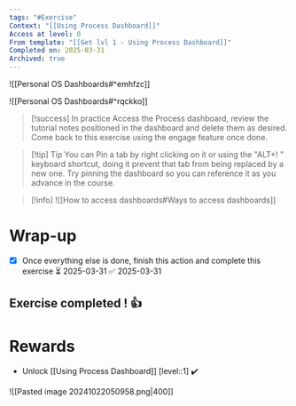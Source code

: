 ```yaml
---
tags: "#Exercise"
Context: "[[Using Process Dashboard]]"
Access at level: 0
From template: "[[Get lvl 1 - Using Process Dashboard]]"
Completed on: 2025-03-31
Archived: true
---
```



![[Personal OS Dashboards#^emhfzc]]

![[Personal OS Dashboards#^rqckko]]

> [!success] In practice
> Access the Process dashboard, review the tutorial notes positioned in the dashboard and delete them as desired. Come back to this exercise using the engage feature once done. 

> [!tip] Tip
> You can Pin a tab by right clicking on it or using the "ALT+! " keyboard shortcut, doing it prevent that tab from being replaced by a new one. Try pinning the dashboard so you can reference it as you advance in the course.

> [!info] 
> ![[How to access dashboards#Ways to access dashboards]]

# Wrap-up

- [x] Once everything else is done, finish this action and complete this exercise ⏳ 2025-03-31 ✅ 2025-03-31

## Exercise completed ! 👍 

# Rewards

- Unlock [[Using Process Dashboard]] [level::1] ✔️

![[Pasted image 20241022050958.png|400]]

